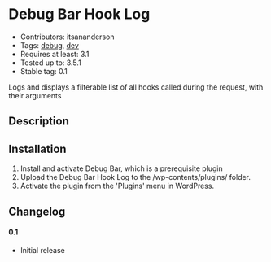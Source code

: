 Debug Bar Hook Log
==================
* Contributors: itsananderson
* Tags: [debug](http://wordpress.org/extend/plugins/tags/debug), [dev](http://wordpress.org/extend/plugins/tags/dev)
* Requires at least: 3.1
* Tested up to: 3.5.1
* Stable tag: 0.1

Logs and displays a filterable list of all hooks called during the request, with their arguments

Description
-----------

Installation
------------

1. Install and activate Debug Bar, which is a prerequisite plugin
1. Upload the Debug Bar Hook Log to the /wp-contents/plugins/ folder.
1. Activate the plugin from the 'Plugins' menu in WordPress.

Changelog
---------

#### 0.1 ####
* Initial release
